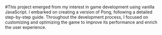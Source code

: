 #This project emerged from my interest in game development using vanilla JavaScript. I embarked on creating a version of Pong, following a detailed step-by-step guide. Throughout the development process, I focused on customizing and optimizing the game to improve its performance and enrich the user experience.
